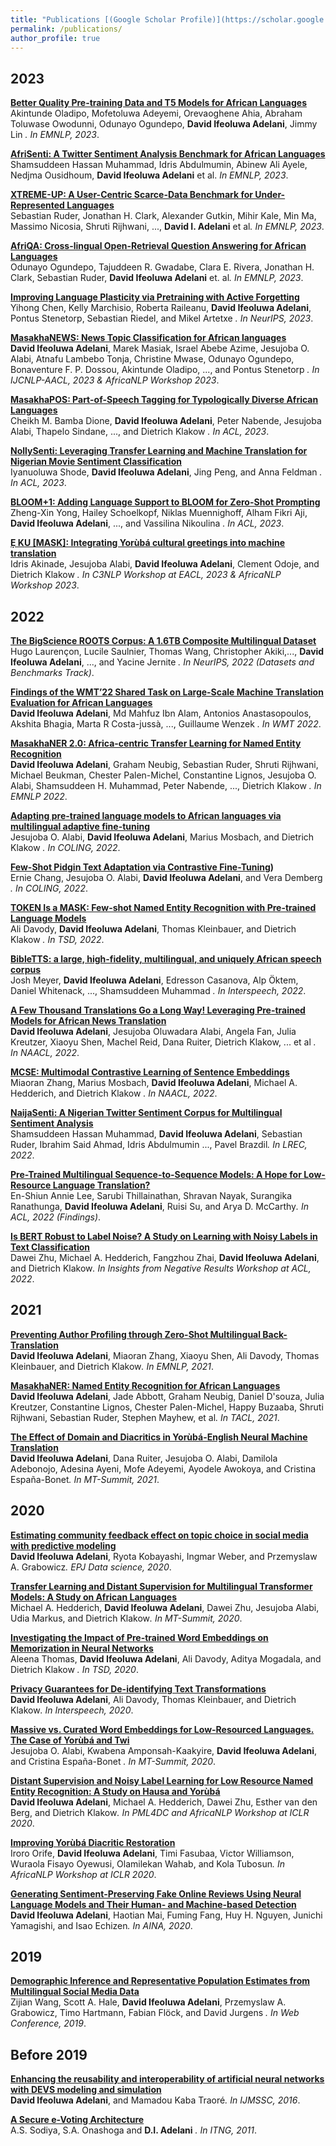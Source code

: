 ```yaml
---
title: "Publications [(Google Scholar Profile)](https://scholar.google.ca/citations?user=W9sTkS0AAAAJ&hl=en)"
permalink: /publications/
author_profile: true
---
```


2023
------

<b>[Better Quality Pre-training Data and T5 Models for African Languages
]()</b> <br> 
Akintunde Oladipo, Mofetoluwa Adeyemi, Orevaoghene Ahia, Abraham Toluwase Owodunni, Odunayo Ogundepo, <b>David Ifeoluwa Adelani</b>, Jimmy Lin <em>. In EMNLP, 2023</em>.

<b>[AfriSenti: A Twitter Sentiment Analysis Benchmark for African Languages](https://arxiv.org/abs/2302.08956)</b> <br> 
Shamsuddeen Hassan Muhammad, Idris Abdulmumin, Abinew Ali Ayele, Nedjma Ousidhoum, <b>David Ifeoluwa Adelani</b> et al.<em> In EMNLP, 2023</em>.

<b>[XTREME-UP: A User-Centric Scarce-Data Benchmark for Under-Represented Languages](https://arxiv.org/abs/2305.11938)</b> <br> 
Sebastian Ruder, Jonathan H. Clark, Alexander Gutkin, Mihir Kale, Min Ma, Massimo Nicosia, Shruti Rijhwani, ..., <b>David I. Adelani</b> et al<em>. In EMNLP, 2023</em>.

<b>[AfriQA: Cross-lingual Open-Retrieval Question Answering for African Languages](https://arxiv.org/abs/2305.06897)</b> <br> 
Odunayo Ogundepo, Tajuddeen R. Gwadabe, Clara E. Rivera, Jonathan H. Clark, Sebastian Ruder, <b>David Ifeoluwa Adelani</b> et. al<em>. In EMNLP, 2023</em>.

<b>[Improving Language Plasticity via Pretraining with Active Forgetting](https://arxiv.org/abs/2307.01163)</b> <br> 
Yihong Chen, Kelly Marchisio, Roberta Raileanu, <b>David Ifeoluwa Adelani</b>, Pontus Stenetorp, Sebastian Riedel, and Mikel Artetxe <em>. In NeurIPS, 2023</em>.

<b>[MasakhaNEWS: News Topic Classification for African languages](https://arxiv.org/abs/2304.09972)</b> <br> 
<b>David Ifeoluwa Adelani</b>, Marek Masiak, Israel Abebe Azime, Jesujoba O. Alabi, Atnafu Lambebo Tonja, Christine Mwase, Odunayo Ogundepo, Bonaventure F. P. Dossou, Akintunde Oladipo, ..., and Pontus Stenetorp <em>. In IJCNLP-AACL, 2023 & AfricaNLP Workshop 2023</em>.

<b>[MasakhaPOS: Part-of-Speech Tagging for Typologically Diverse African Languages](https://arxiv.org/abs/2305.13989)</b> <br> 
Cheikh M. Bamba Dione, <b>David Ifeoluwa Adelani</b>, Peter Nabende, Jesujoba Alabi, Thapelo Sindane, ..., and Dietrich Klakow <em>. In ACL, 2023</em>.

<b>[NollySenti: Leveraging Transfer Learning and Machine Translation for Nigerian Movie Sentiment Classification](https://arxiv.org/abs/2305.10971)</b> <br> 
Iyanuoluwa Shode, <b>David Ifeoluwa Adelani</b>, Jing Peng, and Anna Feldman <em>. In ACL, 2023</em>.

<b>[BLOOM+1: Adding Language Support to BLOOM for Zero-Shot Prompting](https://arxiv.org/abs/2212.09535)</b> <br> 
Zheng-Xin Yong, Hailey Schoelkopf, Niklas Muennighoff, Alham Fikri Aji, <b>David Ifeoluwa Adelani</b>, ..., and Vassilina Nikoulina <em>. In ACL, 2023</em>.

<b>[Ẹ KU [MASK]: Integrating Yorùbá cultural greetings into machine translation](https://arxiv.org/abs/2303.17972)</b> <br> 
Idris Akinade, Jesujoba Alabi, <b>David Ifeoluwa Adelani</b>, Clement Odoje, and Dietrich Klakow <em>. In C3NLP Workshop at EACL, 2023 & AfricaNLP Workshop 2023</em>. 

2022
------
<b>[The BigScience ROOTS Corpus: A 1.6TB Composite Multilingual Dataset](https://arxiv.org/abs/2303.03915)</b> <br> 
Hugo Laurençon, Lucile Saulnier, Thomas Wang, Christopher Akiki,..., <b>David Ifeoluwa Adelani</b>, ..., and Yacine Jernite <em>. In NeurIPS, 2022 (Datasets and Benchmarks Track)</em>. 

<b>[Findings of the WMT’22 Shared Task on Large-Scale Machine Translation Evaluation for African Languages](https://aclanthology.org/2022.wmt-1.72/)</b> <br> 
<b>David Ifeoluwa Adelani</b>, Md Mahfuz Ibn Alam, Antonios Anastasopoulos, Akshita Bhagia, Marta R Costa-jussà, ..., Guillaume Wenzek <em>. In WMT 2022</em>. 

<b>[MasakhaNER 2.0: Africa-centric Transfer Learning for Named Entity Recognition](https://arxiv.org/abs/2210.12391)</b> <br> 
<b>David Ifeoluwa Adelani</b>, Graham Neubig, Sebastian Ruder, Shruti Rijhwani, Michael Beukman, Chester Palen-Michel, Constantine Lignos, Jesujoba O. Alabi, Shamsuddeen H. Muhammad, Peter Nabende, ..., Dietrich Klakow <em>. In EMNLP 2022</em>. 

<b>[Adapting pre-trained language models to African languages via multilingual adaptive fine-tuning](https://arxiv.org/abs/2204.06487)</b> <br> 
Jesujoba O. Alabi, <b>David Ifeoluwa Adelani</b>, Marius Mosbach, and Dietrich Klakow <em>. In COLING, 2022</em>. 

<b>[Few-Shot Pidgin Text Adaptation via Contrastive Fine-Tuning](https://aclanthology.org/2022.coling-1.377/))</b> <br> 
Ernie Chang, Jesujoba O. Alabi, <b>David Ifeoluwa Adelani</b>, and Vera Demberg <em>. In COLING, 2022</em>. 

<b>[TOKEN Is a MASK: Few-shot Named Entity Recognition with Pre-trained Language Models](https://arxiv.org/abs/2206.07841)</b> <br> 
Ali Davody, <b>David Ifeoluwa Adelani</b>,  Thomas Kleinbauer, and Dietrich Klakow <em>. In TSD, 2022</em>. 

<b>[BibleTTS: a large, high-fidelity, multilingual, and uniquely African speech corpus](https://arxiv.org/abs/2207.03546)</b> <br> 
Josh Meyer, <b>David Ifeoluwa Adelani</b>, Edresson Casanova, Alp Öktem, Daniel Whitenack, ..., Shamsuddeen Muhammad <em>. In Interspeech, 2022</em>. 

<b>[A Few Thousand Translations Go a Long Way! Leveraging Pre-trained Models for African News Translation
](https://arxiv.org/abs/2205.02022)</b> <br> 
<b>David Ifeoluwa Adelani</b>, Jesujoba Oluwadara Alabi, Angela Fan, Julia Kreutzer, Xiaoyu Shen, Machel Reid, Dana Ruiter, Dietrich Klakow, ... et al <em>. In NAACL, 2022</em>. 

<b>[MCSE: Multimodal Contrastive Learning of Sentence Embeddings](https://arxiv.org/abs/2204.10931)</b> <br> 
Miaoran Zhang, Marius Mosbach, <b>David Ifeoluwa Adelani</b>, Michael A. Hedderich, and Dietrich Klakow <em>. In NAACL, 2022</em>. 

<b>[NaijaSenti: A Nigerian Twitter Sentiment Corpus for Multilingual Sentiment Analysis
](https://arxiv.org/abs/2201.08277)</b> <br> 
Shamsuddeen Hassan Muhammad, <b>David Ifeoluwa Adelani</b>, Sebastian Ruder, Ibrahim Said Ahmad, Idris Abdulmumin ..., Pavel Brazdil<em>. In LREC, 2022</em>. 

<b>[Pre-Trained Multilingual Sequence-to-Sequence Models: A Hope for Low-Resource Language Translation?
](https://arxiv.org/abs/2203.08850)</b> <br> 
En-Shiun Annie Lee, Sarubi Thillainathan, Shravan Nayak, Surangika Ranathunga, <b>David Ifeoluwa Adelani</b>, Ruisi Su, and Arya D. McCarthy<em>. In ACL, 2022 (Findings)</em>. 

<b>[Is BERT Robust to Label Noise? A Study on Learning with Noisy Labels in Text Classification
](https://arxiv.org/abs/2204.09371)</b> <br> 
Dawei Zhu, Michael A. Hedderich, Fangzhou Zhai, <b>David Ifeoluwa Adelani</b>, and Dietrich Klakow<em>. In Insights from Negative Results Workshop at ACL, 2022</em>. 



2021
------
<b>[Preventing Author Profiling through Zero-Shot Multilingual Back-Translation](https://arxiv.org/abs/2109.09133)</b> <br> 
<b>David Ifeoluwa Adelani</b>, Miaoran Zhang, Xiaoyu Shen, Ali Davody, Thomas Kleinbauer, and Dietrich Klakow<em>. In EMNLP, 2021</em>. 

<b>[MasakhaNER: Named Entity Recognition for African Languages](https://arxiv.org/abs/2103.11811)</b> <br> 
<b>David Ifeoluwa Adelani</b>, Jade Abbott, Graham Neubig, Daniel D'souza, Julia Kreutzer, Constantine Lignos, Chester Palen-Michel, Happy Buzaaba, Shruti Rijhwani, Sebastian Ruder, Stephen Mayhew, et al<em>. In TACL, 2021</em>. 

<b>[The Effect of Domain and Diacritics in Yorùbá-English Neural Machine Translation](https://arxiv.org/abs/2103.08647)</b> <br> 
<b>David Ifeoluwa Adelani</b>,  Dana Ruiter, Jesujoba O. Alabi, Damilola Adebonojo, Adesina Ayeni, Mofe Adeyemi, Ayodele Awokoya, and Cristina España-Bonet<em>. In MT-Summit, 2021</em>. 

2020
------
<b>[Estimating community feedback effect on topic choice in social media with predictive modeling](https://arxiv.org/abs/2103.04818)</b> <br> 
<b>David Ifeoluwa Adelani</b>,  Ryota Kobayashi, Ingmar Weber, and Przemyslaw A. Grabowicz<em>. EPJ Data science, 2020</em>. 

<b>[Transfer Learning and Distant Supervision for Multilingual Transformer Models: A Study on African Languages](https://arxiv.org/abs/2010.03179)</b> <br> 
Michael A. Hedderich, <b>David Ifeoluwa Adelani</b>,  Dawei Zhu, Jesujoba Alabi, Udia Markus, and Dietrich Klakow<em>. In MT-Summit, 2020</em>. 

<b>[Investigating the Impact of Pre-trained Word Embeddings on Memorization in Neural Networks](https://inria.hal.science/hal-02880590/document)</b> <br> 
Aleena Thomas, <b>David Ifeoluwa Adelani</b>, Ali Davody, Aditya Mogadala, and Dietrich Klakow <em>. In TSD, 2020</em>. 

<b>[Privacy Guarantees for De-identifying Text Transformations](https://arxiv.org/abs/2008.03101)</b> <br> 
<b>David Ifeoluwa Adelani</b>, Ali Davody, Thomas Kleinbauer, and Dietrich Klakow<em>. In Interspeech, 2020</em>. 

<b>[Massive vs. Curated Word Embeddings for Low-Resourced Languages. The Case of Yorùbá and Twi](https://arxiv.org/abs/1912.02481)</b> <br> 
Jesujoba O. Alabi, Kwabena Amponsah-Kaakyire, <b>David Ifeoluwa Adelani</b>,  and Cristina España-Bonet <em>. In MT-Summit, 2020</em>. 

<b>[Distant Supervision and Noisy Label Learning for Low Resource Named Entity Recognition: A Study on Hausa and Yorùbá](https://arxiv.org/abs/2003.08370)</b> <br> 
<b>David Ifeoluwa Adelani</b>,  Michael A. Hedderich, Dawei Zhu, Esther van den Berg, and Dietrich Klakow<em>. In PML4DC and AfricaNLP Workshop at ICLR 2020</em>. 

<b>[Improving Yorùbá Diacritic Restoration](https://arxiv.org/abs/2003.10564)</b> <br> 
Iroro Orife, <b>David Ifeoluwa Adelani</b>, Timi Fasubaa, Victor Williamson, Wuraola Fisayo Oyewusi, Olamilekan Wahab, and Kola Tubosun<em>. In  AfricaNLP Workshop at ICLR 2020</em>. 

<b>[Generating Sentiment-Preserving Fake Online Reviews Using Neural Language Models and Their Human- and Machine-based Detection](https://arxiv.org/abs/1907.09177)</b> <br> 
<b>David Ifeoluwa Adelani</b>, Haotian Mai, Fuming Fang, Huy H. Nguyen, Junichi Yamagishi, and Isao Echizen<em>. In AINA, 2020</em>.


2019
------ 

<b>[Demographic Inference and Representative Population Estimates from Multilingual Social Media Data](https://arxiv.org/abs/1905.05961)</b> <br> 
Zijian Wang, Scott A. Hale, <b>David Ifeoluwa Adelani</b>,  Przemyslaw A. Grabowicz, Timo Hartmann, Fabian Flöck, and David Jurgens <em>. In Web Conference, 2019</em>. 

Before 2019
------

<b>[Enhancing the reusability and interoperability of artificial neural networks with DEVS modeling and simulation](https://www.worldscientific.com/doi/abs/10.1142/S1793962316500057)</b> <br> 
<b>David Ifeoluwa Adelani</b>, and Mamadou Kaba Traoré<em>. In IJMSSC, 2016</em>. 

<b>[A Secure e-Voting Architecture](https://ieeexplore.ieee.org/abstract/document/5945258)</b> <br> 
A.S. Sodiya, S.A. Onashoga and <b>D.I. Adelani</b> <em>. In ITNG, 2011</em>. 

